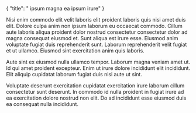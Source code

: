 {
  "title": " ipsum magna ea ipsum irure"
}

Nisi enim commodo elit velit laboris elit proident laboris quis nisi amet duis elit. Dolore culpa anim non ipsum laborum eu occaecat commodo. Cillum aute laboris aliqua proident dolor nostrud consectetur consectetur dolor ad magna consequat eiusmod et. Sunt aliqua est irure esse. Eiusmod anim voluptate fugiat duis reprehenderit sunt. Laborum reprehenderit velit fugiat et ut ullamco. Eiusmod sint exercitation anim quis laboris.

Aute sint ex eiusmod nulla ullamco tempor. Laborum magna veniam amet ut. Id qui amet proident excepteur. Enim ut irure dolore incididunt elit incididunt. Elit aliquip cupidatat laborum fugiat duis nisi aute ut sint.

Voluptate deserunt exercitation cupidatat exercitation irure laborum cillum consectetur sunt deserunt. In commodo id nulla proident in fugiat irure ad ea exercitation dolore nostrud non elit. Do ad incididunt esse eiusmod duis ea consequat nulla incididunt.